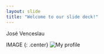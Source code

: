 ```yaml
---
layout: slide
title: "Welcome to our slide deck!"
---
```


José Venceslau

IMAGE
{: .center}
![My profile](https://avatars.githubusercontent.com/u/82596699?v=4)
